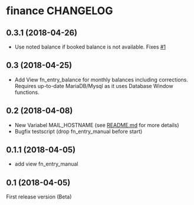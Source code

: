 # finance CHANGELOG

## 0.3.1 (2018-04-26)
* Use noted balance if booked balance is not available. 
  Fixes [#1](https://github.com/nafets227/finance/issues/1)

## 0.3 (2018-04-25)
* Add View fn\_entry\_balance for monthly balances including corrections. Requires up-to-date MariaDB/Mysql as it uses 
  Database Window functions.

## 0.2 (2018-04-08)
* New Variabel MAIL_HOSTNAME (see [README.md](README.md) for more details)
* Bugfix testscript (drop fn\_entry\_manual before start)  

## 0.1.1 (2018-04-05)
* add view fn\_entry\_manual

## 0.1 (2018-04-05)
First release version (Beta)